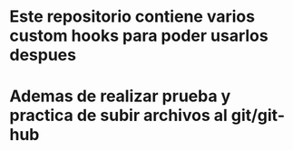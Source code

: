 # Este repositorio contiene varios custom hooks para poder usarlos despues
# Ademas de realizar prueba y practica de subir archivos al git/git-hub